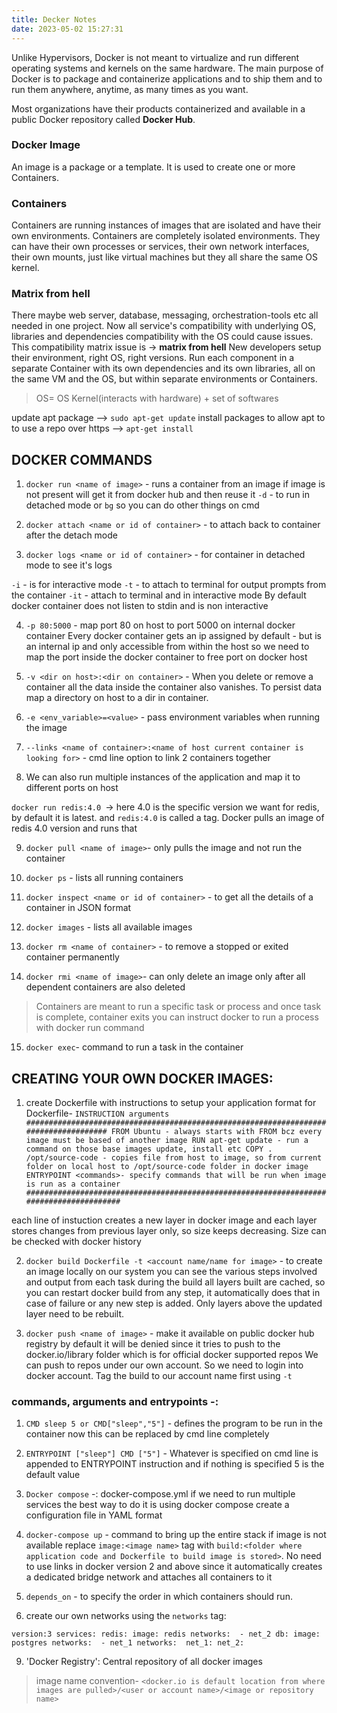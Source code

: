 ```yaml
---
title: Decker Notes
date: 2023-05-02 15:27:31
---
```

Unlike Hypervisors, Docker is not meant to virtualize and run different operating systems and kernels on the same hardware. The main purpose of Docker is to package and containerize applications and to ship them and to run them anywhere, anytime, as many times as you want.

Most organizations have their products containerized and available in a public Docker repository called **Docker Hub**.

### Docker Image
An image is a package or a template. It is used to create one or more Containers. 

### Containers
Containers are running instances of images that are isolated and have their own environments. Containers are completely isolated environments. They can have their own processes or services, their own network interfaces, their own mounts, just like virtual machines but they all share the same OS kernel.

### Matrix from hell
There maybe web server, database, messaging, orchestration-tools etc all needed in one project. Now all service's compatibility with underlying OS, libraries and dependencies compatibility with the OS could cause issues. This compatibility matrix issue is -> **matrix from hell**
New developers setup their environment, right OS, right versions. Run each component in a separate Container with its own dependencies and its own libraries, all on the same VM and the OS, but within separate environments or Containers. 

> OS= OS Kernel(interacts with hardware) + set of softwares

update apt package --> `sudo apt-get update`
install packages to allow apt to to use a repo over https --> `apt-get install` 

## DOCKER COMMANDS

1. `docker run <name of image>` - runs a container from an image
if image is not present will get it from docker hub and then reuse it
        `-d` - to run in detached mode or `bg` so you can do other things on cmd

2. `docker attach <name or id of container>` - to attach back to container after the detach mode
3. `docker logs <name or id of container>` - for container in detached mode to see it's logs


`-i` - is for interactive mode
`-t` - to attach to terminal for output prompts from the container
`-it` - attach to terminal and in interactive mode
By default docker container does not listen to stdin and is non interactive 

4. `-p 80:5000` - map port 80 on host to port 5000 on internal docker container
 Every docker container gets an ip assigned by default - but is an internal ip and only accessible from within the host
 so we need to map the port inside the docker container to free port on docker host

5. `-v <dir on host>:<dir on container>` - When you delete or remove a container all the data inside the container also vanishes. To persist data map a directory on host to a dir in container.
 
6. `-e <env_variable>=<value>` - pass environment variables when running the image

7. `--links <name of container>:<name of host current container is looking for>` - cmd line option to link 2 containers together


8. We can also run multiple instances of the application and map it to different ports on host
 
`docker run redis:4.0 `-> here 4.0 is the specific version we want for redis, by default it is latest. and `redis:4.0` is called a tag. Docker pulls an image of redis 4.0 version and runs that 

9. `docker pull <name of image>`- only pulls the image and not run the container

10. `docker ps` - lists all running containers

11. `docker inspect <name or id of container>` - to get all the details of a container in JSON format

12. `docker images` - lists all available images

13. `docker rm <name of container>` - to remove a stopped or exited container permanently

14. `docker rmi <name of image>`- can only delete an image only after all dependent containers are also deleted


> Containers are meant to run a specific task or process and once task is complete, container exits
you can instruct docker to run a process with docker run command

15. `docker exec`- command to run a task in the container


## CREATING YOUR OWN DOCKER IMAGES:
1. create Dockerfile with instructions to setup your application
format for Dockerfile-
`INSTRUCTION arguments
#####################################################################################
FROM Ubuntu - always starts with FROM bcz every image must be based of another image
RUN apt-get update - run a command on those base images update, install etc
COPY . /opt/source-code - copies file from host to image, so from current folder on local host to /opt/source-code folder in docker image
ENTRYPOINT <commands>- specify commands that will be run when image is run as a container
########################################################################################`

each line of instuction creates a new layer in docker image and 
each layer stores changes from previous layer only, so size keeps decreasing. Size can be checked with
docker history <name of image>

2. `docker build Dockerfile -t <account name/name for image>` - to create an image locally on our system
you can see the various steps involved and output from each task during the build
all layers built are cached, so you can restart docker build from any step, it automatically does that in case of failure or any new step is added. Only layers above the updated layer need to be rebuilt.

3. `docker push <name of image>` - make it available on public docker hub registry
by default it will be denied since it tries to push to the docker.io/library folder which is for official docker supported repos
We can push to repos under our own account. So we need to login into docker account. Tag the build to our account name first using `-t`

### commands, arguments and entrypoints -:

1. `CMD sleep 5 or
CMD["sleep","5"]` - defines the program to be run in the container
now this can be replaced by cmd line completely

2. `ENTRYPOINT ["sleep"]
CMD ["5"]` - 
Whatever is specified on cmd  line is appended to ENTRYPOINT instruction and if nothing is specified 5 is the default value


3. `Docker compose` -: docker-compose.yml
if we need to run multiple services the best way to do it is using docker compose
create a configuration file in YAML format 

4. `docker-compose up` - command to bring up the entire stack
if image is not available replace `image:<image name>` tag with `build:<folder where application code and Dockerfile to build image is stored>`. No need to use links in docker version 2 and above since it automatically creates a dedicated bridge network and attaches all containers to it

7. `depends_on` - to specify the order in which containers should run.

8. create our own networks using the `networks` tag:

`version:3
services:
	 redis:
		image: redis
		networks: 
			- net_2
	 db:
		image: postgres
		networks: 
			- net_1
networks: 
	net_1:
	net_2:`
	

9. 'Docker Registry': Central repository of all docker images
> image name convention- `<docker.io is default location from where images are pulled>/<user or account name>/<image or repository name>`


